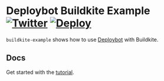 # Deploybot Buildkite Example [![Twitter](https://img.shields.io/badge/news-@deploybotapp-1da1f2?logo=twitter)](https://twitter.com/deploybotapp) [![Deploy](https://img.shields.io/github/deployments/deploybot-app/buildkite-example/development?label=deploy&logo=github)](https://github.com/deploybot-app/buildkite-example/deployments)

`buildkite-example` shows how to use [Deploybot](https://deploybot.app) with Buildkite.

## Docs

Get started with the [tutorial](https://docs.deploybot.app/platforms/buildkite/).
